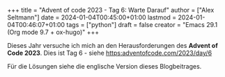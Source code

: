 +++
title = "Advent of code 2023 - Tag 6: Warte Darauf"
author = ["Alex Seltmann"]
date = 2024-01-04T00:45:00+01:00
lastmod = 2024-01-04T00:46:07+01:00
tags = ["python"]
draft = false
creator = "Emacs 29.1 (Org mode 9.7 + ox-hugo)"
+++

Dieses Jahr versuche ich mich an den Herausforderungen des **Advent of Code
2023**. Dies ist Tag 6 - siehe <https:adventofcode.com/2023/day/6>

Für die Lösungen siehe die englische Version dieses Blogbeitrages.
